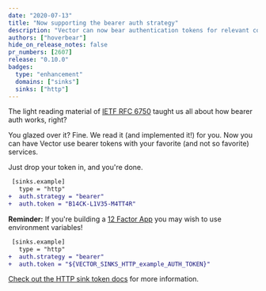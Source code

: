 ```yaml
---
date: "2020-07-13"
title: "Now supporting the bearer auth strategy"
description: "Vector can now bear authentication tokens for relevant components."
authors: ["hoverbear"]
hide_on_release_notes: false
pr_numbers: [2607]
release: "0.10.0"
badges:
  type: "enhancement"
  domains: ["sinks"]
  sinks: ["http"]
---
```


The light reading material of [IETF RFC 6750][urls.ietf_rfc_6750] taught us all about how bearer auth works, right?

You glazed over it? Fine. We read it (and implemented it!) for you. Now you can have Vector use bearer tokens with your favorite (and not so favorite) services.

Just drop your token in, and you're done.

```diff title="vector.toml"
 [sinks.example]
   type = "http"
+  auth.strategy = "bearer"
+  auth.token = "B14CK-L1V35-M4TT4R"
```

**Reminder:** If you're building a [12 Factor App][urls.twelve_factor_app] you may wish to use environment variables!

```diff title="vector.toml"
 [sinks.example]
   type = "http"
+  auth.strategy = "bearer"
+  auth.token = "${VECTOR_SINKS_HTTP_example_AUTH_TOKEN}"
```

[Check out the HTTP sink token docs][urls.vector_http_auth_token] for more information.

[urls.ietf_rfc_6750]: https://tools.ietf.org/html/rfc6750
[urls.twelve_factor_app]: https://12factor.net/
[urls.vector_http_auth_token]: /docs/reference/configuration/sinks/http/#auth.token
